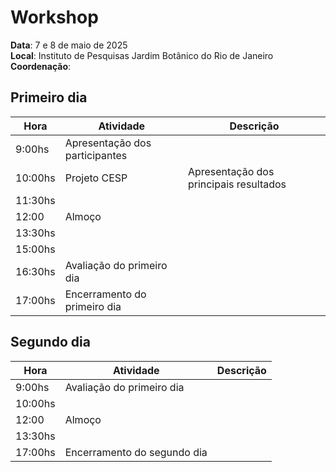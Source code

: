 # Workshop

__Data__: 7 e 8 de maio de 2025<br>
__Local__: Instituto de Pesquisas Jardim Botânico do Rio de Janeiro<br>
__Coordenação__:

## Primeiro dia

| Hora | Atividade | Descrição |
|---|---|---|
| 9:00hs | Apresentação dos participantes |
| 10:00hs | Projeto CESP  | Apresentação dos principais resultados |
| 11:30hs |  |  |
| 12:00 | Almoço |  |
| 13:30hs | |  |
| 15:00hs |  |  |
| 16:30hs | Avaliação do primeiro dia |  |
| 17:00hs | Encerramento do primeiro dia |  |

## Segundo dia

| Hora | Atividade | Descrição |
|---|---|---|
| 9:00hs | Avaliação do primeiro dia |  |
| 10:00hs |  |  |
| 12:00 | Almoço |  |
| 13:30hs |  |  |
| 17:00hs | Encerramento do segundo dia |  |

